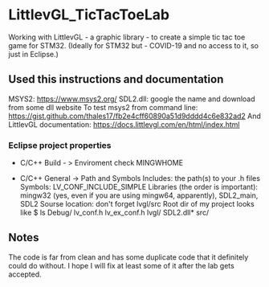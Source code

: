 # LittlevGL_TicTacToeLab
Working with LittlevGL - a graphic library - to create a simple tic tac toe game for STM32.
(Ideally for STM32 but - COVID-19 and no access to it, so just in Eclipse.)

## Used this instructions and documentation

MSYS2: https://www.msys2.org/
SDL2.dll: google the name and download from some dll website
To test msys2 from command line: https://gist.github.com/thales17/fb2e4cff60890a51d9dddd4c6e832ad2
And LittlevGL documentation: https://docs.littlevgl.com/en/html/index.html

### Eclipse project properties

- C/C++ Build - > Enviroment
check MINGWHOME

- C/C++ General -> Path and Symbols
Includes: the path(s) to your .h files
Symbols: LV_CONF_INCLUDE_SIMPLE
Libraries (the order is important): mingw32 (yes, even if you are using mingw64, apparently), SDL2_main, SDL2
Sourse location: don't forget lvgl/src
Root dir of my project looks like
$ ls
Debug/  lv_conf.h  lv_ex_conf.h  lvgl/  SDL2.dll*  src/

## Notes
The code is far from clean and has some duplicate code that it definitely could do without. 
I hope I will fix at least some of it after the lab gets accepted.
